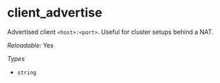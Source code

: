 # client_advertise

Advertised client `<host>:<port>`. Useful for cluster setups
behind a NAT.

*Reloadable*: Yes

*Types*

- `string`


